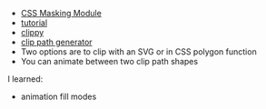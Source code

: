 * [CSS Masking Module](https://www.w3.org/TR/css-masking/)
* [tutorial](https://teamtreehouse.com/library/css-clipping-paths-2)
* [clippy](http://bennettfeely.com/clippy/)
* [clip path generator](http://cssplant.com/clip-path-generator)
* Two options are to clip with an SVG or in CSS polygon function
* You can animate between two clip path shapes

I learned:
* animation fill modes